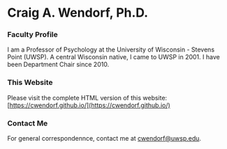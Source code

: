 # Craig A. Wendorf, Ph.D.

### Faculty Profile

I am a Professor of Psychology at the University of Wisconsin - Stevens Point (UWSP). A central Wisconsin native, I came to UWSP in 2001. I have been Department Chair since 2010.

### This Website

Please visit the complete HTML version of this website:  
[https://cwendorf.github.io/](https://cwendorf.github.io/)

### Contact Me

For general correspondennce, contact me at [cwendorf@uwsp.edu](mailto:cwendorf@uwsp.edu).
